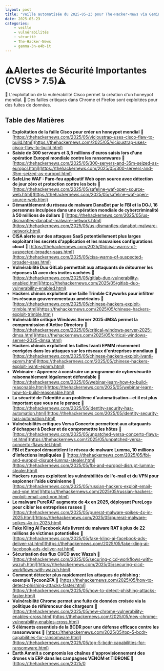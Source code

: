 ```yaml
---
layout: post
title: "Veille automatisée du 2025-05-23 pour The-Hacker-News via Gemini gemma-3n-e4b-it"
date: 2025-05-23
categories:
    - veille
    - vulnérabilités
    - sécurité
    - The-Hacker-News
    - gemma-3n-e4b-it
---
```

# ⚠️Alertes de Sécurité Importantes (CVSS > 7.5)⚠️
🚨 L'exploitation de la vulnérabilité Cisco permet la création d'un honeypot mondial.
🚨 Des failles critiques dans Chrome et Firefox sont exploitées pour des fuites de données.

## Table des Matières

* **Exploitation de la faille Cisco pour créer un honeypot mondial** 🔗 [https://thehackernews.com/2025/05/vicioustrap-uses-cisco-flaw-to-build.html](https://thehackernews.com/2025/05/vicioustrap-uses-cisco-flaw-to-build.html)
* **Saisie de 300 serveurs et 3,5 millions d'euros saisis lors d'une opération Europol mondiale contre les ransomwares** 🔗 [https://thehackernews.com/2025/05/300-servers-and-35m-seized-as-europol.html](https://thehackernews.com/2025/05/300-servers-and-35m-seized-as-europol.html)
* **SafeLine WAF : Pare-feu applicatif Web open source avec détection de jour zéro et protection contre les bots** 🔗 [https://thehackernews.com/2025/05/safeline-waf-open-source-web.html](https://thehackernews.com/2025/05/safeline-waf-open-source-web.html)
* **Démantèlement du réseau de malware DanaBot par le FBI et la DOJ, 16 personnes inculpées dans une opération mondiale de cybercriminalité à 50 millions de dollars** 🔗 [https://thehackernews.com/2025/05/us-dismantles-danabot-malware-network.html](https://thehackernews.com/2025/05/us-dismantles-danabot-malware-network.html)
* **CISA alerte sur des attaques SaaS potentiellement plus larges exploitant les secrets d'application et les mauvaises configurations cloud** 🔗 [https://thehackernews.com/2025/05/cisa-warns-of-suspected-broader-saas.html](https://thehackernews.com/2025/05/cisa-warns-of-suspected-broader-saas.html)
* **Vulnérabilité Duo GitLab permettait aux attaquants de détourner les réponses IA avec des invites cachées** 🔗 [https://thehackernews.com/2025/05/gitlab-duo-vulnerability-enabled.html](https://thehackernews.com/2025/05/gitlab-duo-vulnerability-enabled.html)
* **Hackers chinois exploitent une faille Trimble Cityworks pour infiltrer les réseaux gouvernementaux américains** 🔗 [https://thehackernews.com/2025/05/chinese-hackers-exploit-trimble.html](https://thehackernews.com/2025/05/chinese-hackers-exploit-trimble.html)
* **Vulnérabilité critique Windows Server 2025 dMSA permet la compromission d'Active Directory** 🔗 [https://thehackernews.com/2025/05/critical-windows-server-2025-dmsa.html](https://thehackernews.com/2025/05/critical-windows-server-2025-dmsa.html)
* **Hackers chinois exploitent les failles Ivanti EPMM récemment corrigées dans les attaques sur les réseaux d'entreprises mondiaux** 🔗 [https://thehackernews.com/2025/05/chinese-hackers-exploit-ivanti-epmm.html](https://thehackernews.com/2025/05/chinese-hackers-exploit-ivanti-epmm.html)
* **Webinaire : Apprenez à construire un programme de cybersécurité raisonnablement légalement défendable** 🔗 [https://thehackernews.com/2025/05/webinar-learn-how-to-build-reasonable.html](https://thehackernews.com/2025/05/webinar-learn-how-to-build-reasonable.html)
* **La sécurité de l'identité a un problème d'automatisation—et il est plus important que vous ne le pensez** 🔗 [https://thehackernews.com/2025/05/identity-security-has-automation.html](https://thehackernews.com/2025/05/identity-security-has-automation.html)
* **Vulnérabilités critiques Versa Concerto permettent aux attaquants d'échapper à Docker et de compromettre les hôtes** 🔗 [https://thehackernews.com/2025/05/unpatched-versa-concerto-flaws-let.html](https://thehackernews.com/2025/05/unpatched-versa-concerto-flaws-let.html)
* **FBI et Europol démantèlent le réseau de malware Lumma, 10 millions d'infections impliquées** 🔗 [https://thehackernews.com/2025/05/fbi-and-europol-disrupt-lumma-stealer.html](https://thehackernews.com/2025/05/fbi-and-europol-disrupt-lumma-stealer.html)
* **Hackers russes exploitent les vulnérabilités de l'e-mail et du VPN pour espionner l'aide ukrainienne** 🔗 [https://thehackernews.com/2025/05/russian-hackers-exploit-email-and-vpn.html](https://thehackernews.com/2025/05/russian-hackers-exploit-email-and-vpn.html)
* **Le malware PureRAT augmente de 4x en 2025, déployant PureLogs pour cibler les entreprises russes** 🔗 [https://thehackernews.com/2025/05/purerat-malware-spikes-4x-in-2025.html](https://thehackernews.com/2025/05/purerat-malware-spikes-4x-in-2025.html)
* **Fake Kling AI Facebook Ads livrent du malware RAT à plus de 22 millions de victimes potentielles** 🔗 [https://thehackernews.com/2025/05/fake-kling-ai-facebook-ads-deliver-rat.html](https://thehackernews.com/2025/05/fake-kling-ai-facebook-ads-deliver-rat.html)
* **Sécurisation des flux CI/CD avec Wazuh** 🔗 [https://thehackernews.com/2025/05/securing-cicd-workflows-with-wazuh.html](https://thehackernews.com/2025/05/securing-cicd-workflows-with-wazuh.html)
* **Comment détecter plus rapidement les attaques de phishing : exemple Tycoon2FA** 🔗 [https://thehackernews.com/2025/05/how-to-detect-phishing-attacks-faster.html](https://thehackernews.com/2025/05/how-to-detect-phishing-attacks-faster.html)
* **Vulnérabilité Chrome permet une fuite de données croisée via la politique de référenceur des chargeurs** 🔗 [https://thehackernews.com/2025/05/new-chrome-vulnerability-enables-cross.html](https://thehackernews.com/2025/05/new-chrome-vulnerability-enables-cross.html)
* **5 éléments essentiels de la BCDR pour une défense efficace contre les ransomwares** 🔗 [https://thehackernews.com/2025/05/top-5-bcdr-capabilities-for-ransomware.html](https://thehackernews.com/2025/05/top-5-bcdr-capabilities-for-ransomware.html)
* **Earth Ammit a compromis les chaînes d'approvisionnement des drones via ERP dans les campagnes VENOM et TIDRONE** 🔗 [https://thehackernews.com/2025/0